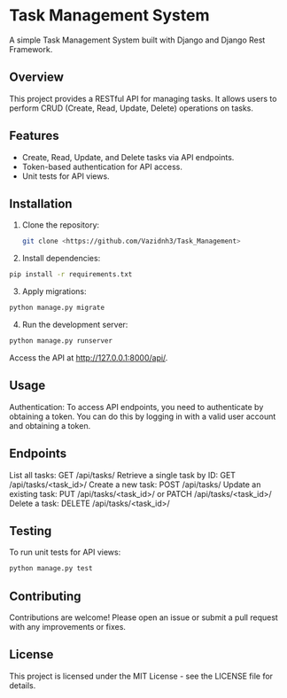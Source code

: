 # Task Management System

A simple Task Management System built with Django and Django Rest Framework.

## Overview

This project provides a RESTful API for managing tasks. It allows users to perform CRUD (Create, Read, Update, Delete) operations on tasks.

## Features

- Create, Read, Update, and Delete tasks via API endpoints.
- Token-based authentication for API access.
- Unit tests for API views.

## Installation

1. Clone the repository:

   ```bash
   git clone <https://github.com/Vazidnh3/Task_Management>
   ```
2. Install dependencies:
   
  ```bash
  pip install -r requirements.txt
  ```

3. Apply migrations:

 ```bash
python manage.py migrate
```
4. Run the development server:
```bash
python manage.py runserver
```
Access the API at http://127.0.0.1:8000/api/.

## Usage

Authentication: To access API endpoints, you need to authenticate by obtaining a token. You can do this by logging in with a valid user account and obtaining a token.

## Endpoints

List all tasks: GET /api/tasks/
Retrieve a single task by ID: GET /api/tasks/<task_id>/
Create a new task: POST /api/tasks/
Update an existing task: PUT /api/tasks/<task_id>/ or PATCH /api/tasks/<task_id>/
Delete a task: DELETE /api/tasks/<task_id>/

## Testing
To run unit tests for API views:
```bash
python manage.py test
```
## Contributing
Contributions are welcome! Please open an issue or submit a pull request with any improvements or fixes.

## License
This project is licensed under the MIT License - see the LICENSE file for details.
